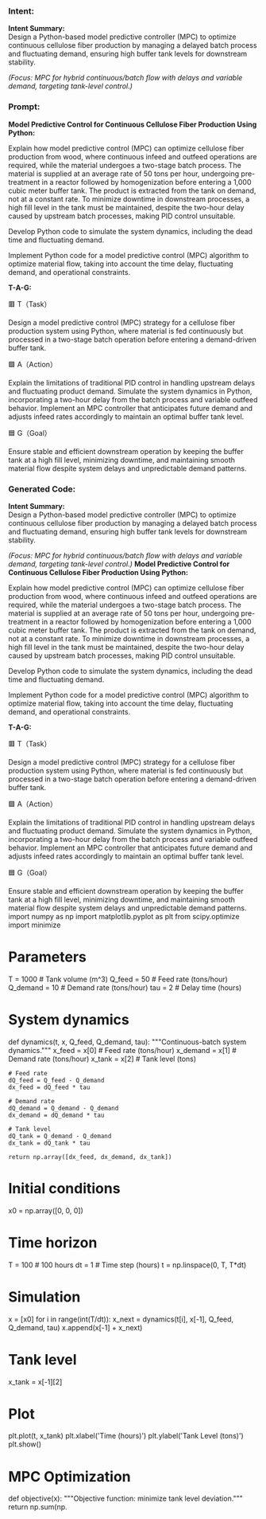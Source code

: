 ### Intent:
**Intent Summary:**  
Design a Python-based model predictive controller (MPC) to optimize continuous cellulose fiber production by managing a delayed batch process and fluctuating demand, ensuring high buffer tank levels for downstream stability.  

*(Focus: MPC for hybrid continuous/batch flow with delays and variable demand, targeting tank-level control.)*

### Prompt:
**Model Predictive Control for Continuous Cellulose Fiber Production Using Python:**

Explain how model predictive control (MPC) can optimize cellulose fiber production from wood, where continuous infeed and outfeed operations are required, while the material undergoes a two-stage batch process. The material is supplied at an average rate of 50 tons per hour, undergoing pre-treatment in a reactor followed by homogenization before entering a 1,000 cubic meter buffer tank. The product is extracted from the tank on demand, not at a constant rate. To minimize downtime in downstream processes, a high fill level in the tank must be maintained, despite the two-hour delay caused by upstream batch processes, making PID control unsuitable.

Develop Python code to simulate the system dynamics, including the dead time and fluctuating demand.

Implement Python code for a model predictive control (MPC) algorithm to optimize material flow, taking into account the time delay, fluctuating demand, and operational constraints.


**T-A-G:**

🟥 T（Task）

Design a model predictive control (MPC) strategy for a cellulose fiber production system using Python, where material is fed continuously but processed in a two-stage batch operation before entering a demand-driven buffer tank.

🟩 A（Action）

Explain the limitations of traditional PID control in handling upstream delays and fluctuating product demand. Simulate the system dynamics in Python, incorporating a two-hour delay from the batch process and variable outfeed behavior. Implement an MPC controller that anticipates future demand and adjusts infeed rates accordingly to maintain an optimal buffer tank level.

🟦 G（Goal）

Ensure stable and efficient downstream operation by keeping the buffer tank at a high fill level, minimizing downtime, and maintaining smooth material flow despite system delays and unpredictable demand patterns.

### Generated Code:
**Intent Summary:**  
Design a Python-based model predictive controller (MPC) to optimize continuous cellulose fiber production by managing a delayed batch process and fluctuating demand, ensuring high buffer tank levels for downstream stability.  

*(Focus: MPC for hybrid continuous/batch flow with delays and variable demand, targeting tank-level control.)*
**Model Predictive Control for Continuous Cellulose Fiber Production Using Python:**

Explain how model predictive control (MPC) can optimize cellulose fiber production from wood, where continuous infeed and outfeed operations are required, while the material undergoes a two-stage batch process. The material is supplied at an average rate of 50 tons per hour, undergoing pre-treatment in a reactor followed by homogenization before entering a 1,000 cubic meter buffer tank. The product is extracted from the tank on demand, not at a constant rate. To minimize downtime in downstream processes, a high fill level in the tank must be maintained, despite the two-hour delay caused by upstream batch processes, making PID control unsuitable.

Develop Python code to simulate the system dynamics, including the dead time and fluctuating demand.

Implement Python code for a model predictive control (MPC) algorithm to optimize material flow, taking into account the time delay, fluctuating demand, and operational constraints.


**T-A-G:**

🟥 T（Task）

Design a model predictive control (MPC) strategy for a cellulose fiber production system using Python, where material is fed continuously but processed in a two-stage batch operation before entering a demand-driven buffer tank.

🟩 A（Action）

Explain the limitations of traditional PID control in handling upstream delays and fluctuating product demand. Simulate the system dynamics in Python, incorporating a two-hour delay from the batch process and variable outfeed behavior. Implement an MPC controller that anticipates future demand and adjusts infeed rates accordingly to maintain an optimal buffer tank level.

🟦 G（Goal）

Ensure stable and efficient downstream operation by keeping the buffer tank at a high fill level, minimizing downtime, and maintaining smooth material flow despite system delays and unpredictable demand patterns.
import numpy as np
import matplotlib.pyplot as plt
from scipy.optimize import minimize

# Parameters
T = 1000  # Tank volume (m^3)
Q_feed = 50  # Feed rate (tons/hour)
Q_demand = 10  # Demand rate (tons/hour)
tau = 2  # Delay time (hours)

# System dynamics
def dynamics(t, x, Q_feed, Q_demand, tau):
    """Continuous-batch system dynamics."""
    x_feed = x[0]  # Feed rate (tons/hour)
    x_demand = x[1]  # Demand rate (tons/hour)
    x_tank = x[2]  # Tank level (tons)

    # Feed rate
    dQ_feed = Q_feed - Q_demand
    dx_feed = dQ_feed * tau

    # Demand rate
    dQ_demand = Q_demand - Q_demand
    dx_demand = dQ_demand * tau

    # Tank level
    dQ_tank = Q_demand - Q_demand
    dx_tank = dQ_tank * tau

    return np.array([dx_feed, dx_demand, dx_tank])

# Initial conditions
x0 = np.array([0, 0, 0])

# Time horizon
T = 100  # 100 hours
dt = 1  # Time step (hours)
t = np.linspace(0, T, T*dt)

# Simulation
x = [x0]
for i in range(int(T/dt)):
    x_next = dynamics(t[i], x[-1], Q_feed, Q_demand, tau)
    x.append(x[-1] + x_next)

# Tank level
x_tank = x[-1][2]

# Plot
plt.plot(t, x_tank)
plt.xlabel('Time (hours)')
plt.ylabel('Tank Level (tons)')
plt.show()

# MPC Optimization
def objective(x):
    """Objective function: minimize tank level deviation."""
    return np.sum(np.
